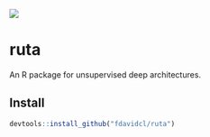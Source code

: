 ![](https://raw.githubusercontent.com/fdavidcl/ruta/master/ruta.png)

# ruta

An R package for unsupervised deep architectures.

## Install

```r
devtools::install_github("fdavidcl/ruta")
```

